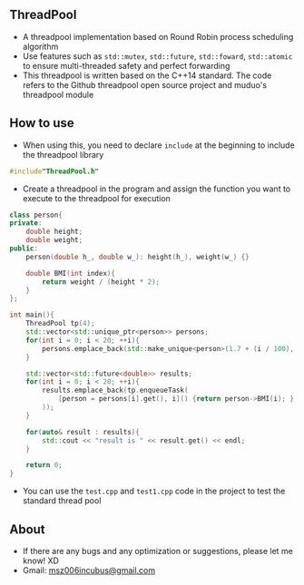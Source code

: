 ## ThreadPool
- A threadpool implementation based on Round Robin process scheduling algorithm
- Use features such as `std::mutex`, `std::future`, `std::foward`, `std::atomic` to ensure multi-threaded safety and perfect forwarding
- This threadpool is written based on the C++14 standard. The code refers to the Github threadpool open source project and muduo's threadpool module
## How to use
- When using this, you need to declare `include` at the beginning to include the threadpool library
```cpp
#include"ThreadPool.h"
```
- Create a threadpool in the program and assign the function you want to execute to the threadpool for execution
```cpp
class person{
private:
    double height;
    double weight;
public:
    person(double h_, double w_): height(h_), weight(w_) {}

    double BMI(int index){
        return weight / (height * 2);
    }
};

int main(){
    ThreadPool tp(4);
    std::vector<std::unique_ptr<person>> persons;
    for(int i = 0; i < 20; ++i){
        persons.emplace_back(std::make_unique<person>(1.7 + (i / 100), 70 + i));
    }

    std::vector<std::future<double>> results;
    for(int i = 0; i < 20; ++i){
        results.emplace_back(tp.enqueueTask(
            [person = persons[i].get(), i]() {return person->BMI(i); }
        ));
    }

    for(auto& result : results){
        std::cout << "result is " << result.get() << endl;
    }

    return 0;
}
```
- You can use the `test.cpp` and `test1.cpp` code in the project to test the standard thread pool
## About
- If there are any bugs and any optimization or suggestions, please let me know! XD
- Gmail: msz006incubus@gmail.com